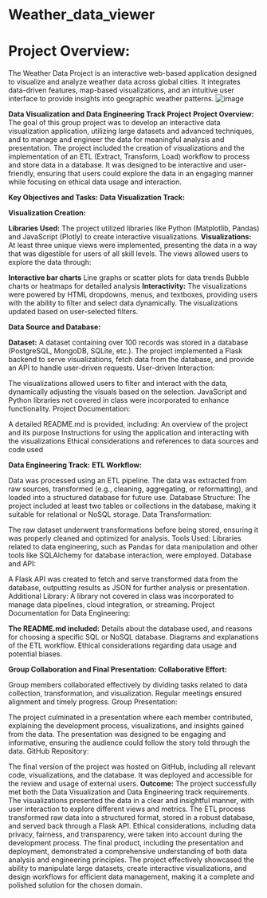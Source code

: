 # Weather_data_viewer
# Project Overview: 
The Weather Data Project is an interactive web-based application designed to visualize and analyze weather data across global cities. It integrates data-driven features, map-based visualizations, and an intuitive user interface to provide insights into geographic weather patterns.
![image](https://github.com/user-attachments/assets/694ccd51-810c-443f-a4a4-9e6b00b1050f)

**Data Visualization and Data Engineering Track Project** 
**Project Overview:** The goal of this group project was to develop an interactive data visualization application, utilizing large datasets and advanced techniques, and to manage and engineer the data for meaningful analysis and presentation. The project included the creation of visualizations and the implementation of an ETL (Extract, Transform, Load) workflow to process and store data in a database. It was designed to be interactive and user-friendly, ensuring that users could explore the data in an engaging manner while focusing on ethical data usage and interaction.

**Key Objectives and Tasks:**
**Data Visualization Track:**

**Visualization Creation:**

**Libraries Used:** The project utilized libraries like Python (Matplotlib, Pandas) and JavaScript (Plotly) to create interactive visualizations.
**Visualizations:** At least three unique views were implemented, presenting the data in a way that was digestible for users of all skill levels. The views allowed users to explore the data through:

**Interactive bar charts**
Line graphs or scatter plots for data trends
Bubble charts or heatmaps for detailed analysis
**Interactivity:** The visualizations were powered by HTML dropdowns, menus, and textboxes, providing users with the ability to filter and select data dynamically. The visualizations updated based on user-selected filters.

**Data Source and Database:**

**Dataset:** A dataset containing over 100 records was stored in a database (PostgreSQL, MongoDB, SQLite, etc.).
The project implemented a Flask backend to serve visualizations, fetch data from the database, and provide an API to handle user-driven requests.
User-driven Interaction:

The visualizations allowed users to filter and interact with the data, dynamically adjusting the visuals based on the selection.
JavaScript and Python libraries not covered in class were incorporated to enhance functionality.
Project Documentation:

A detailed README.md is provided, including:
An overview of the project and its purpose
Instructions for using the application and interacting with the visualizations
Ethical considerations and references to data sources and code used

**Data Engineering Track:**
**ETL Workflow:**

Data was processed using an ETL pipeline. The data was extracted from raw sources, transformed (e.g., cleaning, aggregating, or reformatting), and loaded into a structured database for future use.
Database Structure: The project included at least two tables or collections in the database, making it suitable for relational or NoSQL storage.
Data Transformation:

The raw dataset underwent transformations before being stored, ensuring it was properly cleaned and optimized for analysis.
Tools Used: Libraries related to data engineering, such as Pandas for data manipulation and other tools like SQLAlchemy for database interaction, were employed.
Database and API:

A Flask API was created to fetch and serve transformed data from the database, outputting results as JSON for further analysis or presentation.
Additional Library: A library not covered in class was incorporated to manage data pipelines, cloud integration, or streaming.
Project Documentation for Data Engineering:

**The README.md included:**
Details about the database used, and reasons for choosing a specific SQL or NoSQL database.
Diagrams and explanations of the ETL workflow.
Ethical considerations regarding data usage and potential biases.

**Group Collaboration and Final Presentation:**
**Collaborative Effort:**

Group members collaborated effectively by dividing tasks related to data collection, transformation, and visualization. Regular meetings ensured alignment and timely progress.
Group Presentation:

The project culminated in a presentation where each member contributed, explaining the development process, visualizations, and insights gained from the data.
The presentation was designed to be engaging and informative, ensuring the audience could follow the story told through the data.
GitHub Repository:

The final version of the project was hosted on GitHub, including all relevant code, visualizations, and the database. It was deployed and accessible for the review and usage of external users.
**Outcome:**
The project successfully met both the Data Visualization and Data Engineering track requirements.
The visualizations presented the data in a clear and insightful manner, with user interaction to explore different views and metrics.
The ETL process transformed raw data into a structured format, stored in a robust database, and served back through a Flask API.
Ethical considerations, including data privacy, fairness, and transparency, were taken into account during the development process.
The final product, including the presentation and deployment, demonstrated a comprehensive understanding of both data analysis and engineering principles.
The project effectively showcased the ability to manipulate large datasets, create interactive visualizations, and design workflows for efficient data management, making it a complete and polished solution for the chosen domain.
